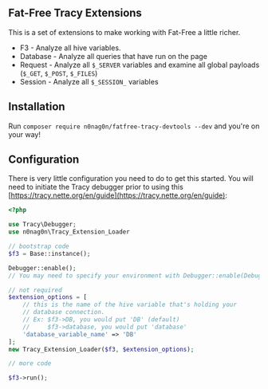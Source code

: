 Fat-Free Tracy Extensions
------

This is a set of extensions to make working with Fat-Free a little richer.

- F3 - Analyze all hive variables.
- Database - Analyze all queries that have run on the page
- Request - Analyze all `$_SERVER` variables and examine all global payloads (`$_GET`, `$_POST`, `$_FILES`)
- Session - Analyze all `$_SESSION_` variables

Installation
-------
Run `composer require n0nag0n/fatfree-tracy-devtools --dev` and you're on your way!

Configuration
-------
There is very little configuration you need to do to get this started. You will need to initiate the Tracy debugger prior to using this [https://tracy.nette.org/en/guide](https://tracy.nette.org/en/guide):

```php
<?php

use Tracy\Debugger;
use n0nag0n\Tracy_Extension_Loader

// bootstrap code
$f3 = Base::instance();

Debugger::enable();
// You may need to specify your environment with Debugger::enable(Debugger::DEVELOPMENT)

// not required
$extension_options = [
	// this is the name of the hive variable that's holding your
	// database connection.
	// Ex: $f3->DB, you would put 'DB' (default)
	//     $f3->database, you would put 'database'
	'database_variable_name' => 'DB'
];
new Tracy_Extension_Loader($f3, $extension_options);

// more code

$f3->run();